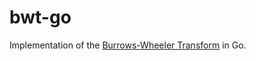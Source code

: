# bwt-go

Implementation of the [Burrows-Wheeler Transform](https://en.wikipedia.org/wiki/Burrows–Wheeler_transform) in Go.

